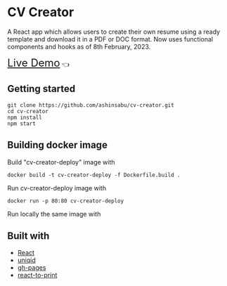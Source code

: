 # CV Creator

A React app which allows users to create their own resume using a ready template and download it in a PDF or DOC format.
Now uses functional components and hooks as of 8th February, 2023.

<a href="https://ashinsabu.github.io/cv-creator/" target="_blank" style="font-size: 24px;">Live Demo</a> :point_left:

## Getting started

```
git clone https://github.com/ashinsabu/cv-creator.git
cd cv-creator
npm install
npm start
```
## Building docker image

Build "cv-creator-deploy" image with 

```
docker build -t cv-creator-deploy -f Dockerfile.build .
```

Run cv-creator-deploy image with 

```
docker run -p 80:80 cv-creator-deploy  
```

Run locally the same image with

## Built with

- [React](https://reactjs.org/)
- [uniqid](https://www.npmjs.com/package/uniqid)
- [gh-pages](https://www.npmjs.com/package/gh-pages)
- [react-to-print](https://github.com/gregnb/react-to-print)

